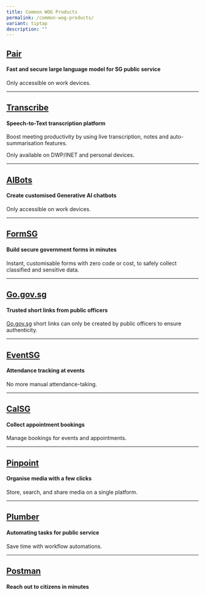 ```yaml
---
title: Common WOG Products
permalink: /common-wog-products/
variant: tiptap
description: ""
---
```

<h2><a href="https://pair.gov.sg/chat" rel="noopener nofollow" target="_blank">Pair</a></h2>
<h4><strong>Fast and secure large language model for SG public service</strong></h4>
<p>Only accessible on work devices.</p>
<hr>
<h2><a href="https://www.transcribe.gov.sg/" rel="noopener nofollow" target="_blank">Transcribe</a></h2>
<h4><strong>Speech-to-Text transcription platform</strong></h4>
<p>Boost meeting productivity by using live transcription, notes and auto-summarisation
features.</p>
<p>Only available on DWP/INET and personal devices.</p>
<hr>
<h2><a href="https://aibots.gov.sg/" rel="noopener nofollow" target="_blank">AIBots</a></h2>
<h4><strong>Create customised Generative AI chatbots</strong></h4>
<p>Only accessible on work devices.</p>
<hr>
<h2><a href="https://form.gov.sg" rel="noopener nofollow" target="_blank">FormSG</a></h2>
<h4><strong>Build secure government forms in minutes</strong></h4>
<p>Instant, customisable forms with zero code or cost, to safely collect
classified and sensitive data.</p>
<hr>
<h2><a href="https://go.gov.sg" rel="noopener nofollow" target="_blank">Go.gov.sg</a></h2>
<h4><strong>Trusted short links from public officers</strong></h4>
<p><a href="http://Go.gov.sg" rel="noopener noreferrer nofollow" target="_blank">Go.gov.sg</a> short
links can only be created by public officers to ensure authenticity.</p>
<hr>
<h2><a href="https://events.gov.sg/" rel="noopener nofollow" target="_blank">EventSG</a></h2>
<h4><strong>Attendance tracking at events</strong></h4>
<p>No more manual attendance-taking.</p>
<hr>
<h2><a href="https://cal.gov.sg" rel="noopener nofollow" target="_blank">CalSG</a></h2>
<h4><strong>Collect appointment bookings</strong></h4>
<p>Manage bookings for events and appointments.</p>
<hr>
<h2><a href="https://pinpoint.gov.sg" rel="noopener nofollow" target="_blank">Pinpoint</a></h2>
<h4><strong>Organise media with a few clicks</strong></h4>
<p>Store, search, and share media on a single platform.</p>
<hr>
<h2><a href="https://plumber.gov.sg" rel="noopener nofollow" target="_blank">Plumber</a></h2>
<h4><strong>Automating tasks for public service</strong></h4>
<p>Save time with workflow automations.</p>
<hr>
<h2><a href="https://postman.gov.sg" rel="noopener nofollow" target="_blank">Postman</a></h2>
<h4><strong>Reach out to citizens in minutes</strong></h4>
<p></p>
<p></p>